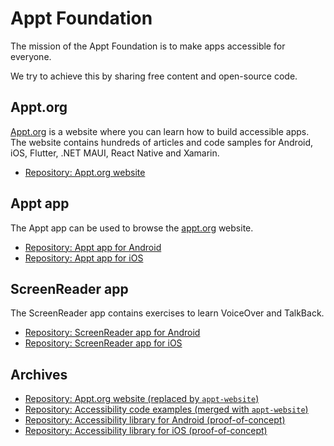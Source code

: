 # Appt Foundation

The mission of the Appt Foundation is to make apps accessible for everyone.

We try to achieve this by sharing free content and open-source code.

## Appt.org

[Appt.org](https://appt.org) is a website where you can learn how to build accessible apps. The website contains hundreds of articles and code samples for Android, iOS, Flutter, .NET MAUI, React Native and Xamarin.

- [Repository: Appt.org website](https://github.com/appt-org/appt-website/)
  
## Appt app

The Appt app can be used to browse the [appt.org](https://appt.org) website.

- [Repository: Appt app for Android](https://github.com/appt-org/appt-android/)
- [Repository: Appt app for iOS](https://github.com/appt-org/appt-ios/)

## ScreenReader app

The ScreenReader app contains exercises to learn VoiceOver and TalkBack.

- [Repository: ScreenReader app for Android](https://github.com/appt-org/screenreader-android/)
- [Repository: ScreenReader app for iOS](https://github.com/appt-org/screenreader-ios/)

## Archives

- [Repository: Appt.org website (replaced by `appt-website`)](https://github.com/appt-org/appt-org)
- [Repository: Accessibility code examples (merged with `appt-website`)](https://github.com/appt-org/accessibility-code-examples)
- [Repository: Accessibility library for Android (proof-of-concept)](https://github.com/appt-org/accessibility-android/)
- [Repository: Accessibility library for iOS (proof-of-concept)](https://github.com/appt-org/accessibility-ios/)
